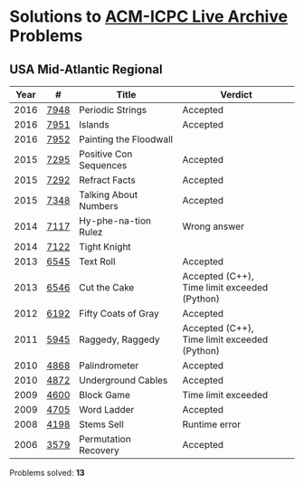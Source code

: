 # Solutions to [ACM-ICPC Live Archive](https://icpcarchive.ecs.baylor.edu) Problems

## USA Mid-Atlantic Regional
| Year | #                                        | Title                  | Verdict                                  |
| ---- | ---------------------------------------- | ---------------------- | ---------------------------------------- |
| 2016 | [7948](https://github.com/kantuni/ACM-ICPC/tree/master/7948) | Periodic Strings       | Accepted                                 |
| 2016 | [7951](https://github.com/kantuni/ACM-ICPC/tree/master/7951) | Islands                | Accepted                                 |
| 2016 | [7952](https://github.com/kantuni/ACM-ICPC/tree/master/7952) | Painting the Floodwall |                                          |
| 2015 | [7295](https://github.com/kantuni/ACM-ICPC/tree/master/7295) | Positive Con Sequences | Accepted                                 |
| 2015 | [7292](https://github.com/kantuni/ACM-ICPC/tree/master/7292) | Refract Facts          | Accepted                                 |
| 2015 | [7348](https://github.com/kantuni/ACM-ICPC/tree/master/7348) | Talking About Numbers  | Accepted                                 |
| 2014 | [7117](https://github.com/kantuni/ACM-ICPC/tree/master/7117) | Hy-phe-na-tion Rulez   | Wrong answer                             |
| 2014 | [7122](https://github.com/kantuni/ACM-ICPC/tree/master/7122) | Tight Knight           |                                          |
| 2013 | [6545](https://github.com/kantuni/ACM-ICPC/tree/master/6545) | Text Roll              | Accepted                                 |
| 2013 | [6546](https://github.com/kantuni/ACM-ICPC/tree/master/6546) | Cut the Cake           | Accepted (C++), <br />Time limit exceeded (Python) |
| 2012 | [6192](https://github.com/kantuni/ACM-ICPC/tree/master/6192) | Fifty Coats of Gray    | Accepted                                 |
| 2011 | [5945](https://github.com/kantuni/ACM-ICPC/tree/master/5945) | Raggedy, Raggedy       | Accepted (C++), <br />Time limit exceeded (Python) |
| 2010 | [4868](https://github.com/kantuni/ACM-ICPC/tree/master/4868) | Palindrometer          | Accepted                                 |
| 2010 | [4872](https://github.com/kantuni/ACM-ICPC/tree/master/4872) | Underground Cables     | Accepted                                 |
| 2009 | [4600](https://github.com/kantuni/ACM-ICPC/tree/master/4600) | Block Game             | Time limit exceeded                      |
| 2009 | [4705](https://github.com/kantuni/ACM-ICPC/tree/master/4705) | Word Ladder            | Accepted                                 |
| 2008 | [4198](https://github.com/kantuni/ACM-ICPC/tree/master/4198) | Stems Sell             | Runtime error                            |
| 2006 | [3579](https://github.com/kantuni/ACM-ICPC/tree/master/3579) | Permutation Recovery   | Accepted                                 |

Problems solved: **13**
